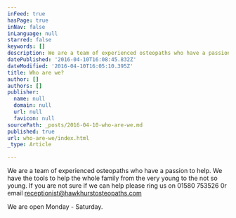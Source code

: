 ```yaml
---
inFeed: true
hasPage: true
inNav: false
inLanguage: null
starred: false
keywords: []
description: We are a team of experienced osteopaths who have a passion to help. We have the tools to help the whole family from the very young to the not so young. If you are not sure if we can help please ring
datePublished: '2016-04-10T16:08:45.832Z'
dateModified: '2016-04-10T16:05:10.395Z'
title: Who are we?
author: []
authors: []
publisher:
  name: null
  domain: null
  url: null
  favicon: null
sourcePath: _posts/2016-04-10-who-are-we.md
published: true
url: who-are-we/index.html
_type: Article

---
```

We are a team of experienced osteopaths who have a passion to help. We have the tools to help the whole family from the very young to the not so young. If you are not sure if we can help please ring us on 01580 753526 0r email receptionist@hawkhurstosteopaths.com

We are open Monday - Saturday.